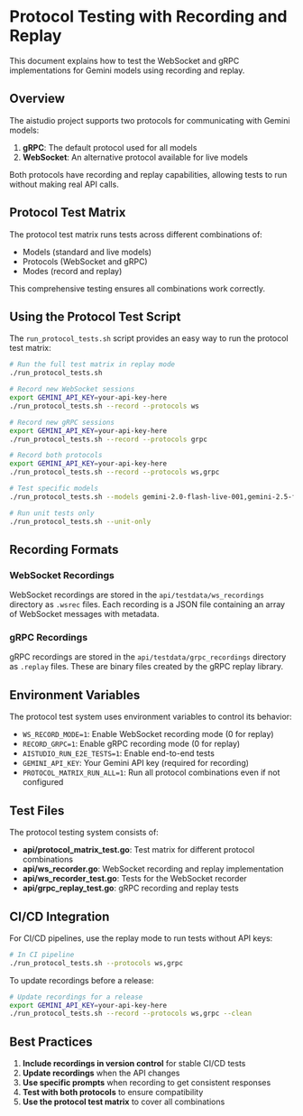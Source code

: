# Protocol Testing with Recording and Replay

This document explains how to test the WebSocket and gRPC implementations for Gemini models using recording and replay.

## Overview

The aistudio project supports two protocols for communicating with Gemini models:

1. **gRPC**: The default protocol used for all models
2. **WebSocket**: An alternative protocol available for live models

Both protocols have recording and replay capabilities, allowing tests to run without making real API calls.

## Protocol Test Matrix

The protocol test matrix runs tests across different combinations of:

- Models (standard and live models)
- Protocols (WebSocket and gRPC)
- Modes (record and replay)

This comprehensive testing ensures all combinations work correctly.

## Using the Protocol Test Script

The `run_protocol_tests.sh` script provides an easy way to run the protocol test matrix:

```bash
# Run the full test matrix in replay mode
./run_protocol_tests.sh

# Record new WebSocket sessions
export GEMINI_API_KEY=your-api-key-here
./run_protocol_tests.sh --record --protocols ws

# Record new gRPC sessions
export GEMINI_API_KEY=your-api-key-here
./run_protocol_tests.sh --record --protocols grpc

# Record both protocols
export GEMINI_API_KEY=your-api-key-here
./run_protocol_tests.sh --record --protocols ws,grpc

# Test specific models
./run_protocol_tests.sh --models gemini-2.0-flash-live-001,gemini-2.5-flash-live

# Run unit tests only
./run_protocol_tests.sh --unit-only
```

## Recording Formats

### WebSocket Recordings

WebSocket recordings are stored in the `api/testdata/ws_recordings` directory as `.wsrec` files. Each recording is a JSON file containing an array of WebSocket messages with metadata.

### gRPC Recordings

gRPC recordings are stored in the `api/testdata/grpc_recordings` directory as `.replay` files. These are binary files created by the gRPC replay library.

## Environment Variables

The protocol test system uses environment variables to control its behavior:

- `WS_RECORD_MODE=1`: Enable WebSocket recording mode (0 for replay)
- `RECORD_GRPC=1`: Enable gRPC recording mode (0 for replay)
- `AISTUDIO_RUN_E2E_TESTS=1`: Enable end-to-end tests
- `GEMINI_API_KEY`: Your Gemini API key (required for recording)
- `PROTOCOL_MATRIX_RUN_ALL=1`: Run all protocol combinations even if not configured

## Test Files

The protocol testing system consists of:

- **api/protocol_matrix_test.go**: Test matrix for different protocol combinations
- **api/ws_recorder.go**: WebSocket recording and replay implementation
- **api/ws_recorder_test.go**: Tests for the WebSocket recorder
- **api/grpc_replay_test.go**: gRPC recording and replay tests

## CI/CD Integration

For CI/CD pipelines, use the replay mode to run tests without API keys:

```bash
# In CI pipeline
./run_protocol_tests.sh --protocols ws,grpc
```

To update recordings before a release:

```bash
# Update recordings for a release
export GEMINI_API_KEY=your-api-key-here
./run_protocol_tests.sh --record --protocols ws,grpc --clean
```

## Best Practices

1. **Include recordings in version control** for stable CI/CD tests
2. **Update recordings** when the API changes
3. **Use specific prompts** when recording to get consistent responses
4. **Test with both protocols** to ensure compatibility
5. **Use the protocol test matrix** to cover all combinations